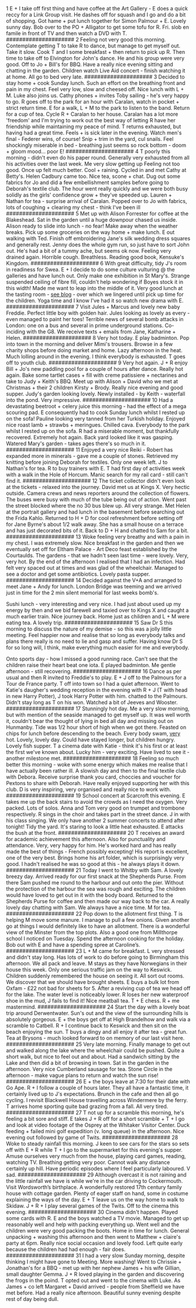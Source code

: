 1
E + I take off first thing and have coffee at the Art Gallery - E does a quick reccy for a Link Group visit. He dashes off for squash and I go and do a bit of shopping. Got hame + put lunch together for Simon Palmour + E. Lovely sunny day. Bob over to the PO + Alligator to get some tofu for R. Fri. slob en famile in front of TV and then watch a DVD with T.
#####################
2
Feeling not very good this morning. Contemplate getting T to take R to dance, but manage to get myself out. Take it slow. Cook T and I some breakfast + then return to pick up R. Then time to take off to Elvington for John's dance. He and his group were very good. Off to Jo + Bill's for BBQ. Have a really nice evening sitting and chatting in the garden. Children watch Live Aid concert - finish watching it at home. All go to bed very late.
#####################
3
Decided to stay home + cook Sunday lunch. Such an effort on the breathing front and pain in my chest. Feel very low, slow and cheesed off. Nice lunch with L + M. Luke also joins us. Cathy phones + invites Toby sailing - he's very happy to go. R goes off to the park for an hour with Caralan, watch in pocket + strict return time. E for a walk, L + M to the park to listen to the band. Return for a cup of tea. Cycle R + Caralan to her house. Caralan has a lot more 'freedom' and I'm trying to work out the best way of letting R have her friendship while maintaining my peace of mind. T returns exhausted, but having had a great time. Feels + is sick later in the evening. Watch men's final - Federer wins, of course! Snip + trim in the yard, cul snails. Feel shockingly miserable in bed - breathing just seems so rock bottom - doom + gloom mood... poor E!
#####################
4
T poorly this morning - didn't even do his paper round. Generally very exhausted from all his activities over the last week. Me very slow getting up Feeling not too good. Once up felt much better. Cool + raining. Cycled in and met Cathy at Betty's. Helen Cadbury came too. Nice tea, scone + chat. Dug out some fabrics for Jo and did a few embellishment samples before going to Deborah's textile club. The hour went really quickly and we were both busy solidly as the girls' confidence grow + they've speeded up. Lauren + Nathan for tea - surprise arrival of Caralan. Popped over to Jo with fabrics, lots of coughing + clearing my chest - think I've been ill
#####################
5
Met up with Alison Forrester for coffee at the Blakeshead. Sat in the garden until a huge downpour chased us inside. Alison ready to slide into lunch - no fear! Make away when the weather breaks. Pick up some groceries on the way home + make lunch. E out walking with Ted. Finish off embroidering Jane's silk wedding dress squares and generally rest. Jenny does the whole gym run, so just have to sort John out. He's had a bit of a tummy ache, but seems ok now. Feeling very drained again. Horrible cough. Breathless. Reading good book, Kensuke's Kingdom.
#####################
6
With great difficulty, tidy J's room in readiness for Swea. E + I decide to do some culture vulturing @ the galleries and have lunch out. Only make one exhibition in St Mary's. Strange suspended ceiling of fibre fill, couldn't help wondering if Boyes stock it in this width! Made me want to leap into the middle of it. Very good lunch at the tasting room - [see blog](/2005/07/06/the-tasting-room) - over which we lingered until pick up time for the children. Yoga time and I know I've had it so watch new drama with E.
#####################
7
Visit Jules + Marcus and lovely new baby Freddie. Perfect little boy with golden hair. Jules looking as lovely as every - even managed to paint her toes! Terrible news of several bomb attacks in London: one on a bus and several in prime underground stations. Co-inciding with the G8. We receive texts + emails from Jane, Katharine + Helen.
#####################
8
Very hot today. E play badminton. Pop into town in the morning and deliver Mimi's trousers. Browse in a few charity shops before doing market and home. Lazy afternoon in the heat. Much lolling around in the evening. I think everybody is exhausted. T goes off to youth club.
#####################
9
Very hot again. J + R enjoy Bill + Jo's new paddling pool for a couple of hours after dance. Really hot again. Bake some tartlet cases + fill with creme patissiere + nectarines and take to Judy + Keith's BBQ. Meet up with Alison + David who we met at Christmas + their 2 children Kirsty + Brody. Really nice evening and good supper. Judy's garden looking lovely. Newly installed - by Keith - waterfall into the pond. Very impressive.
#####################
10
Had a devastating beetroot + celery juice this morning - had the effect of a mega scouring pad. E consequently had to cook Sunday lunch whilst I rested up on the sofa! Pauline looking very tanned from her Turkish holiday. Enjoyed nice roast lamb + strawbs + meringues. Chilled cava. Everybody to the park whilst I rested up on the sofa. R had a miserable moment, but thankfully recovered. Extremely hot again. Back yard looked like it was gasping. Watered Mary's garden - takes ages there's so much in it.
#####################
11
Enjoyed a very nice Reiki - Robert has expanded more in minerals - gave me a couple of stones. Retrieved my knitting before joining Deborah for textiles. Only one week left. J to Nathan's for tea. R to buy trainers with E. T had first day of activities week with a walk in the Hole of Horcum. Manic search for my rail card - still can't find it.
#####################
12
The ticket collector didn't even look at the tickets - relaxed into the journey. David met us at Kings X. Very hectic outside. Camera crews and news reporters around the collection of flowers. The buses were busy with much of the tube being out of action. Went past the street blocked where the no 30 bus blew up. All very strange. Met Helen at the portrait gallery and had lunch in the basement before searching out the Frida Kahlo. Returned to H + D for cool refreshment before setting off for Jane Byrne's about 1/2 walk away. She has a small house on a terrace and has just decorated bits of it. Back to D + H and chatted to Sam for a bit.
#####################
13
Woke feeling very breathy and with a pain in my chest. I was extremely slow. Nice breakfast in the garden and then we eventually set off for Eltham Palace - Art Deco feast established by the Courtaulds. The gardens - that we hadn't seen last time - were lovely. Very, very hot. By the end of the afternoon I realised that I had an infection. Had felt very spaced out at times and was glad of the wheelchair. Managed to see a doctor and get some antibiotics. Lovely pasta supper.
#####################
14
Decided against the V+A and arranged to meet Jane + Andy for lunch. London Bridge was teeming and we arrived just in time for the 2 min silent memorial for last weeks bomb's.

Sushi lunch - very interesting and very nice. I had just about used up my energy by then and we bid farewell and taxied over to Kings X and caught a much earlier train. Nice journey back. Home just as children and L + M were eating tea. A lovely trip.
#####################
15
Saw Dr S this morning to discuss the nature of my demise - so this was a jolly little meeting. Feel happier now and realise that so long as everybody talks and plans there really is no need to lie and gasp and suffer. Having know Dr S for so long will, I think, make everything much easier for me and everybody.

Onto sports day - how I missed a good running race. Can't see that the children raise their heart beat one iota. E played badminton. Me gentle afternoon - still recovering.
#####################
16
Dance as per usual and then R invited to Freddie's to play. E + J off to the Palmours for a Tour de France party. T off into town so I had a quiet afternoon. Went to Katie's daugher's wedding reception in the evening with R + J (T with head in new Harry Potter), J took Harry Potter with him. chatted to the Palmours. Didn't stay long as T on his won. Watched a bit of Jeeves and Wooster.
#####################
17
Stunningly hot day. Me a very slow morning, but with mention of the seaside managed to get myself up. It was well worth it, couldn't bear the thought of lying in bed all day and missing out on Hunmanby. Tide was 1/2 hour short of high when we got there. Feasted on chips for lunch before descending to the beach. Every body swam, <ins>very</ins> hot. Lovely, lovely day. Could have stayed longer, but children hungry. Lovely fish supper. T a cinema date with Katie - think it's his first or at least the first we've known about. Lucky him - very exciting. Have lived to see it - another milestone met.
#####################
18
Feeling so much better this morning - woke with some energy which makes me realise that I have actually been rather ill. A slowish day and then to the final textile club with Debora. Receive surprise thank you card, choccies and voucher for Pextons to share with Deborah. Have really enjoyed supporting her with this club. D is very inspiring, very organised and really nice to work with.
#####################
19
School concert at Scarcroft this evening. E takes me up the back stairs to avoid the crowds as I need the oxygen. Very packed. Lots of solos. Anna and Tom very good on trumpet and trombone respectively. R sings in the choir and takes part in the street dance. J in with his class singing. We only have another 2 summer concerts to attend after tonight! Tidy the yard. It's staring to look a little heat exhausted. E attacks the bush at the front.
#####################
20
T receives an award for academic achievement this afternoon. Also for punctuality and attendance. Very, very happy for him. He's worked hard and has really made the best of things - French possibly excepting! His report is excellent, one of the very best. Brings home his art folder, which is surprisingly very good. I hadn't realised he was so good at this - he always plays it down.
#####################
21
Today I went to Whitby with Sam. A lovely breezy day. Arrived ready for our first snack at the Shepherds Purse. From there Sam pushed me round to the harbour and out onto the pier. Without the protection of the harbour the sea was rough and exciting. The children would have loved to get out in it with the body board. Returned to the Shepherds Purse for coffee and then made our way back to the car. A really lovely day chatting with Sam. We always have a nice time. M for tea.
#####################
22
Pop down to the allotment first thing. T is helping M move some manure. I manage to pull a few onions. Given another go at things I would definitely like to have an allotment. There is a wonderful view of the Minster from the top plots. Also a good one from Millthorpe school I noticed on Tuesday. Spend the afternoon cooking for the holiday. Bob out with E and have a spending spree at Caroline’s.
#####################
23
L + M came for breakfast. L very stressed and didn't stay long. Has lots of work to do before going to Birmingham this afternoon. We all pack and leave. M stays as they have Norwegians in their house this week. Only one serious traffic jam on the way to Keswick. Children suddenly remembered the house on seeing it. All sort out rooms. We discover that we should have brought sheets. E buys a bulk lot from Oxfam - £22 not bad for sheets for 5. After a reviving cup of tea we head off for the lake. The water level is noticeably lower. R loses her new waterproof shoe in the mud, J fails to find it! Nice meatball tea. T + E chess. R + me mastermind.
#####################
24
Start the day with a lovely boat trip around Derwentwater. Sun's out and the view of the surrounding hills is absolutely gorgeous. E + the boys get off at High Brandelhow and walk via a scramble to Catbell. R + I continue back to Keswick and then sit on the beach enjoying the sun. T buys a dingy and all enjoy it after tea - great fun. Tea at Brysons - much looked forward to on memory of our last visit here.
#####################
25
Very late morning. Finally manage to get out and walked along the lake where the wheelchair could be pushed. Quite a short walk, but nice to feel out and about. Had a sandwich sitting by the Lake and then did a bit of browsing in town. Sat in the garden in the afternoon. Very nice Cumberland sausage for tea. Stone Circle in the afternoon - make vague plans to return and watch the sun rise!
#####################
26
E + the boys leave at 7:30 for their date with Go Ape. R + I follow a couple of hours later. They all have a fantastic time, it certainly lived up to J's expectations. Brunch in the cafe and then all go cycling. I revisit Blackwell House travelling across Windermere by the ferry. T arrives home sporting quite bad grazing from a fall. All very tired.
#####################
27
T not up for a scramble this morning, he's feeling a bit sore and stiff. E takes J + R off for a short scramble + T + I go and look at video footage of the Osprey at the Whitaker Visitor Center. Duck feeding + failed mini golf expedition (v. long queue) in the afternoon. Nice evening out followed by game of Twits.
#####################
28
Woke to steady rainfall this morning. J keen to see cars for the stars so sets off with E + R while T + I go to the supermarket for this evening's supper. Amuse ourselves very much from the house, playing card games, reading, watching TV. Breathing getting very poor. Cannot walk any distance certainly up hill. Have periodic episodes where I feel particularly laboured. V sad.
#####################
29
Although overcast it is not raining and the little rainfall we have is while we're in the car driving to Cockermouth. Visit Wordsworth’s birthplace. A wonderfully restored 17th century family house with cottage garden. Plenty of eager staff on hand, some in costume explaining the ways of the day. E + T leave us on the way home to walk to Skidaw. J + R + I play several games of the Twits. Off to the cinema this evening.
#####################
30
Cinema didn't happen. Played some cards with R. E and the boys watched a TV movie. Managed to get up reasonably well and help with packing everything up. Went well and the children were very good packing the boots. Home in time for lunch. General unpacking + washing this afternoon and then went to Matthew + claire's party at 6pm. Really nice social occasion and lovely food. Left quite early because the children had had enough - fair does.
#####################
31
I had a very slow Sunday morning, despite thinking I might have gone to Meeting. More washing! Went to Chrissie + Jonathan's for a BBQ - met up with her nephew James + his wife Gillian, small daughter Gemma. J + R loved playing in the garden and discovering the frogs in the poind. T opted out and went to the cinema with Luke. As James + co left Margaret + David arrived - people from Sheffield we have met before. Had a really nice afternoon. Beautiful sunny evening despite rest of day being dull.
